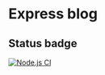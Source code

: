 # Express blog

## Status badge
[![Node.js CI](https://github.com/MityaDementiy/express-blog-be/actions/workflows/node.js.yml/badge.svg)](https://github.com/MityaDementiy/express-blog-be/actions/workflows/node.js.yml)
